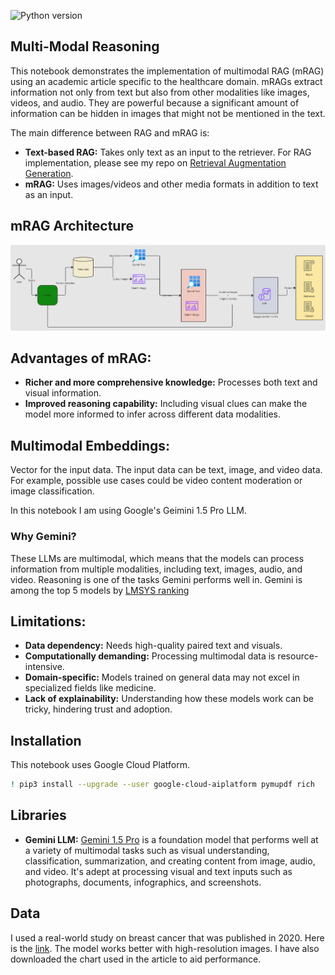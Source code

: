 ![Python version](https://img.shields.io/badge/python-3.9-blue.svg)
## Multi-Modal Reasoning

This notebook demonstrates the implementation of multimodal RAG (mRAG) using an academic article specific to the healthcare domain. mRAGs extract information not only from text but also from other modalities like images, videos, and audio. They are powerful because a significant amount of information can be hidden in images that might not be mentioned in the text.

The main difference between RAG and mRAG is:

* **Text-based RAG:** Takes only text as an input to the retriever. For RAG implementation, please see my repo on [Retrieval Augmentation Generation](https://github.com/necibeahat/Retrieval-Augmentation-Generation).
* **mRAG:** Uses images/videos and other media formats in addition to text as an input.

## mRAG Architecture
![Architecture](/images/AI%20in%20Healthcare.jpg)

## Advantages of mRAG:

* **Richer and more comprehensive knowledge:** Processes both text and visual information.
* **Improved reasoning capability:** Including visual clues can make the model more informed to infer across different data modalities.

## Multimodal Embeddings:

Vector for the input data. The input data can be text, image, and video data. For example, possible use cases could be video content moderation or image classification.

In this notebook I am using Google's Geimini 1.5 Pro LLM. 
### Why Gemini?
These LLMs are multimodal, which means that the models can process information from multiple modalities, including text, images, audio, and video. Reasoning is one of the tasks Gemini performs well in. Gemini is among the top 5 models by [LMSYS ranking](https://lmsys.org/blog/2023-05-25-leaderboard/)


## Limitations:

* **Data dependency:** Needs high-quality paired text and visuals.
* **Computationally demanding:** Processing multimodal data is resource-intensive.
* **Domain-specific:** Models trained on general data may not excel in specialized fields like medicine.
* **Lack of explainability:** Understanding how these models work can be tricky, hindering trust and adoption.

## Installation

This notebook uses Google Cloud Platform.

```bash
! pip3 install --upgrade --user google-cloud-aiplatform pymupdf rich
```

## Libraries

* **__Gemini LLM__:** [Gemini 1.5 Pro](https://console.cloud.google.com/vertex-ai/publishers/google/model-garden/gemini-1.5-pro-001?walkthrough_id=vertex_index&project=gcp-tech-innov-vertexai-6abe) is a foundation model that performs well at a variety of multimodal tasks such as visual understanding, classification, summarization, and creating content from image, audio, and video. It's adept at processing visual and text inputs such as photographs, documents, infographics, and screenshots.

## Data

I used a real-world study on breast cancer that was published in 2020. Here is the [link](https://bmccancer.biomedcentral.com/articles/10.1186/s12885-020-6527-y). The model works better with high-resolution images. I have also downloaded the chart used in the article to aid performance.
